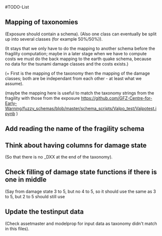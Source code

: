 #TODO-List


## Mapping of taxonomies
(Exposure should contain a schema).
(Also one class can eventually be split up into several classes (for
example 50%/50%)).

(It stays that we only have to do the mapping to another schema before
the fragility computation; maybe in a later stage when we have to
compute costs we must do the back mapping to the earth quake schema,
because no data for the tsunami damage classes and the costs exists.)

(+ First is the mapping of the taxonomy then the mapping of the damage
classes; both are be independant from each other - at least what we
assume).

(maybe the mapping here is useful to match the taxonomy strings
from the fragility with those from the exposure
https://github.com/GFZ-Centre-for-Early-Warning/fuzzy_schemas/blob/master/schema_scripts/Valpo_test/Valpotest.ipynb
)
## Add reading the name of the fragility schema
## Think about having columns for damage state
(So that there is no _DXX at the end of the taxonomy).
## Check filling of damage state functions if there is one in middle
(Say from damage state 3 to 5, but no 4 to 5, so it should use the
same as 3 to 5, but 2 to 5 should still use 
## Update the testinput data
(Check assetmaster and modelprop for input data as taxonomy didn't
match in this files).
